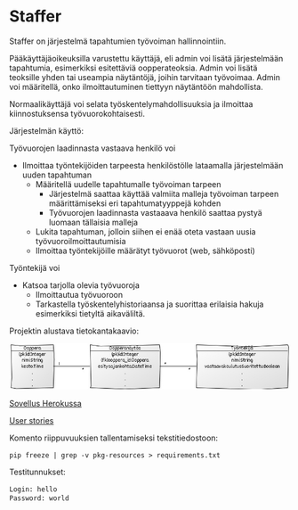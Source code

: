 # Staffer

Staffer on järjestelmä tapahtumien työvoiman hallinnointiin.

Pääkäyttäjäoikeuksilla varustettu käyttäjä, eli admin voi lisätä järjestelmään tapahtumia, esimerkiksi esitettäviä oopperateoksia. Admin voi lisätä teoksille yhden tai useampia näytäntöjä, joihin tarvitaan työvoimaa. Admin voi määritellä, onko ilmoittautuminen tiettyyn näytäntöön mahdollista. 

Normaalikäyttäjä voi selata työskentelymahdollisuuksia ja ilmoittaa kiinnostuksensa työvuorokohtaisesti. 


Järjestelmän käyttö:

Työvuorojen laadinnasta vastaava henkilö voi

* Ilmoittaa työntekijöiden tarpeesta henkilöstölle lataamalla järjestelmään uuden tapahtuman
  * Määritellä uudelle tapahtumalle työvoiman tarpeen
    * Järjestelmä saattaa käyttää valmiita malleja työvoiman tarpeen määrittämiseksi eri tapahtumatyyppejä kohden
    * Työvuorojen laadinnasta vastaaava henkilö saattaa pystyä luomaan tällaisia malleja
  * Lukita tapahtuman, jolloin siihen ei enää oteta vastaan uusia työvuoroilmoittautumisia
  * Ilmoittaa työntekijöille määrätyt työvuorot (web, sähköposti)

Työntekijä voi

* Katsoa tarjolla olevia työvuoroja
  * Ilmoittautua työvuoroon
  * Tarkastella työskentelyhistoriaansa ja suorittaa erilaisia hakuja esimerkiksi tietyltä aikaväliltä.


Projektin alustava tietokantakaavio:

![Tietokantakaavio](https://github.com/vlappala/Staffer/blob/master/documentation/DBChart.jpg)

[Sovellus Herokussa](http://tsoha-staffer.herokuapp.com/)

[User stories](https://github.com/vlappala/Staffer/tree/master/documentation/userstories.md)


Komento riippuvuuksien tallentamiseksi tekstitiedostoon: 

    pip freeze | grep -v pkg-resources > requirements.txt
    
Testitunnukset:

    Login: hello
    Password: world

    


